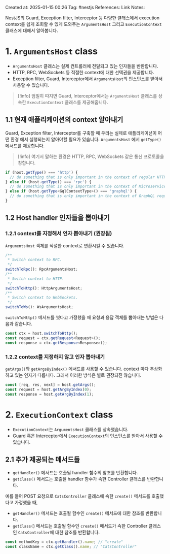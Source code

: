 Created at:  2025-01-15 00:26
Tag: #nestjs 
References:
Link Notes:

NestJS의 Guard, Exception filter, Interceptor 등 다양한 클래스에서 execution context를 쉽게 조회할 수 있게 도와주는 `ArgumentsHost` 그리고 `ExecutionContext` 클래스에 대해서 알아봅니다.

# 1. `ArgumentsHost` class
- `ArgumentsHost` 클래스는 실제 컨트롤러에 전달되고 있는 인자들을 반환합니다.
- HTTP, RPC, WebSockets 등 적절한 context에 대한 선택권을 제공합니다.
- Exception filter, Guard, Interceptor에서 `ArgumentsHost`의 인스턴스를 받아서 사용할 수 있습니다.
> [!info]
> 엄밀히 따지면 Guard, Interceptor에서는 `ArgumentsHost` 클래스를 상속한 `ExecutionContext` 클래스를 제공해줍니다.
## 1.1 현재 애플리케이션의 context 알아내기
Guard, Exception filter, Interceptor를 구축할 때 우리는 실제로 애플리케이션이 어떤 환경 에서 실행되는지 알아야할 필요가 있습니다. `ArgumentsHost` 에서 `getType()` 메서드를 제공합니다.
> [!info]
> 여기서 말하는 환경은 HTTP, RPC, WebSockets 같은 통신 프로토콜을 칭합니다.

```typescript
if (host.getType() === 'http') {
  // do something that is only important in the context of regular HTTP requests (REST)
} else if (host.getType() === 'rpc') {
  // do something that is only important in the context of Microservice requests
} else if (host.getType<GqlContextType>() === 'graphql') {
  // do something that is only important in the context of GraphQL requests
}
```
## 1.2 Host handler 인자들을 뽑아내기
### 1.2.1 context를 지정해서 인자 뽑아내기 (권장됨)
`ArgumentsHost` 객체를 적절한 context로 변환시킬 수 있습니다.
```typescript
/**
 * Switch context to RPC.
 */
switchToRpc(): RpcArgumentsHost;
/**
 * Switch context to HTTP.
 */
switchToHttp(): HttpArgumentsHost;
/**
 * Switch context to WebSockets.
 */
switchToWs(): WsArgumentsHost;
```
`switchToHttp()` 메서드를 썻다고 가정했을 때 요청과 응답 객체를 뽑아내는 방법은 다음과 같습니다. 
```typescript
const ctx = host.switchToHttp();
const request = ctx.getRequest<Request>();
const response = ctx.getResponse<Response>();
```

### 1.2.2 context를 지정하지 않고 인자 뽑아내기
`getArgs()`와 `getArgsByIndex()` 메서드를 사용할 수 있습니다. context 마다 추상화하고 있는 인자가 다릅니다. 그래서 이러한 방식은 별로 권장되진 않습니다.
```typescript
const [req, res, next] = host.getArgs();
const request = host.getArgByIndex(0);
const response = host.getArgByIndex(1);
```

# 2. `ExecutionContext` class
- `ExecutionContext`는 `ArgumentsHost` 클래스를 상속했습니다. 
- Guard 혹은 Interceptor에서 `ExecutionContext`의 인스턴스를 받아서 사용할 수 있습니다.
## 2.1 추가 제공되는 메서드들
- `getHandler()` 메서드는 호출될 handler 함수의 참조를 반환합니다.
- `getClass()` 메서드는 호출될 handler 함수가 속한 Controller 클래스를 반환합니다.

예를 들어 POST 요청으로 `CatsController` 클래스에 속한 `create()` 메서드를 호출했다고 가정했을 때,
- `getHandler()` 메서드는 호출될 함수인 `create()` 메서드에 대한 참조를 반환합니다.
- `getClass(`) 메서드는 호출될 함수인 `create()` 메서드가 속한 Controller 클래스인 `CatsController`에 대한 참조를 반환합니다.
```typescript
const methodKey = ctx.getHandler().name; // "create"
const className = ctx.getClass().name; // "CatsController"
```